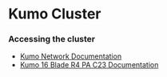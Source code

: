 # Kumo Cluster

### Accessing the cluster
* [Kumo Network Documentation](Kumo-Network-Documentation.html)
* [Kumo 16 Blade R4 PA C23 Documentation](Kumo-16-Blade-R4-PA-C23-Documentation.html)
